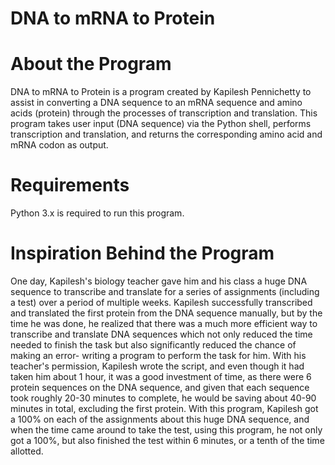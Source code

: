 # DNA to mRNA to Protein

# About the Program
DNA to mRNA to Protein is a program created by Kapilesh Pennichetty to assist in converting a DNA sequence to an mRNA sequence and amino acids (protein) through the processes of transcription and translation. This program takes user input (DNA sequence) via the Python shell, performs transcription and translation, and returns the corresponding amino acid and mRNA codon as output.

# Requirements
Python 3.x is required to run this program.

# Inspiration Behind the Program
One day, Kapilesh's biology teacher gave him and his class a huge DNA sequence to transcribe and translate for a series of assignments (including a test) over a period of multiple weeks. Kapilesh successfully transcribed and translated the first protein from the DNA sequence manually, but by the time he was done, he realized that there was a much more efficient way to transcribe and translate DNA sequences which not only reduced the time needed to finish the task but also significantly reduced the chance of making an error- writing a program to perform the task for him. With his teacher's permission, Kapilesh wrote the script, and even though it had taken him about 1 hour, it was a good investment of time, as there were 6 protein sequences on the DNA sequence, and given that each sequence took roughly 20-30 minutes to complete, he would be saving about 40-90 minutes in total, excluding the first protein. With this program, Kapilesh got a 100% on each of the assignments about this huge DNA sequence, and when the time came around to take the test, using this program, he not only got a 100%, but also finished the test within 6 minutes, or a tenth of the time allotted.
